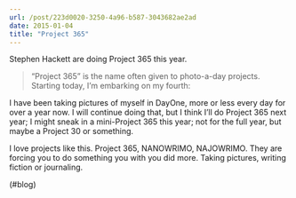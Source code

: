```yaml
---
url: /post/223d0020-3250-4a96-b587-3043682ae2ad
date: 2015-01-04
title: "Project 365"
---
```


Stephen Hackett are doing Project 365 this year.



> &#8220;Project 365&#8221; is the name often given to photo-a-day projects. Starting today, I&#8217;m embarking on my fourth: 



I have been taking pictures of myself in DayOne, more or less every day for over a year now. I will continue doing that, but I think I&#8217;ll do Project 365 next year; I might sneak in a mini-Project 365 this year; not for the full year, but maybe a Project 30 or something.



I love projects like this. Project 365, NANOWRIMO, NAJOWRIMO. They are forcing you to do something you with you did more. Taking pictures, writing fiction or journaling.



(#blog)